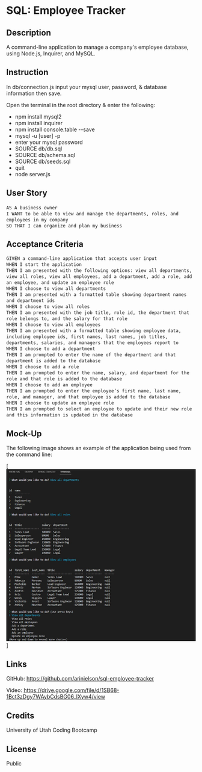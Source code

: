 # SQL: Employee Tracker

## Description

A command-line application to manage a company's employee database, using Node.js, Inquirer, and MySQL.


## Instruction

In db/connection.js input your mysql user, password, & database information then save.

Open the terminal in the root directory & enter the following:

* npm install mysql2
* npm install inquirer
* npm install console.table --save
* mysql -u [user] -p
* enter your mysql password
* SOURCE db/db.sql
* SOURCE db/schema.sql
* SOURCE db/seeds.sql
* quit
* node server.js


## User Story

```
AS A business owner
I WANT to be able to view and manage the departments, roles, and employees in my company
SO THAT I can organize and plan my business
```


## Acceptance Criteria

```
GIVEN a command-line application that accepts user input
WHEN I start the application
THEN I am presented with the following options: view all departments, view all roles, view all employees, add a department, add a role, add an employee, and update an employee role
WHEN I choose to view all departments
THEN I am presented with a formatted table showing department names and department ids
WHEN I choose to view all roles
THEN I am presented with the job title, role id, the department that role belongs to, and the salary for that role
WHEN I choose to view all employees
THEN I am presented with a formatted table showing employee data, including employee ids, first names, last names, job titles, departments, salaries, and managers that the employees report to
WHEN I choose to add a department
THEN I am prompted to enter the name of the department and that department is added to the database
WHEN I choose to add a role
THEN I am prompted to enter the name, salary, and department for the role and that role is added to the database
WHEN I choose to add an employee
THEN I am prompted to enter the employee’s first name, last name, role, and manager, and that employee is added to the database
WHEN I choose to update an employee role
THEN I am prompted to select an employee to update and their new role and this information is updated in the database 
```


## Mock-Up

The following image shows an example of the application being used from the command line:

[![An image thumbnail shows the command-line employee management application.](./assets/sql-challenge-terminal.jpg)]

## Links

GitHub: https://github.com/arinielson/sql-employee-tracker

Video: https://drive.google.com/file/d/1SB68-1Bct3zDgy7WAybCdsBG06_lXyw4/view


## Credits

University of Utah Coding Bootcamp


## License

Public